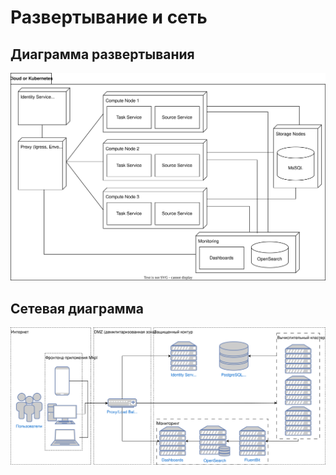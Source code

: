 # Развертывание и сеть

## Диаграмма развертывания

![Диаграмма развертывания](./deployment.drawio.svg)

## Сетевая диаграмма 

![Сетевая диаграмма](./network.drawio.svg)
